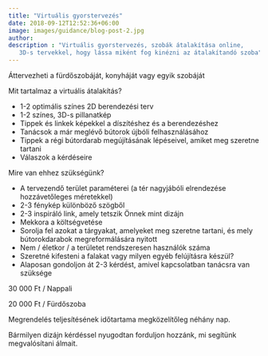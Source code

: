 ```yaml
---
title: "Virtuális gyorstervezés"
date: 2018-09-12T12:52:36+06:00
image: images/guidance/blog-post-2.jpg
author: 
description : "Virtuális gyorstervezés, szobák átalakítása online, 
   3D-s tervekkel, hogy lássa miként fog kinézni az átalakítandó szoba"
---
```


Áttervezheti a fürdőszobáját, konyháját vagy egyik szobáját

Mit tartalmaz a virtuális átalakítás?
- 1-2 optimális színes 2D berendezési terv
- 1-2 színes, 3D-s pillanatkép
- Tippek és linkek képekkel a díszítéshez és a berendezéshez
- Tanácsok a már meglévő bútorok újbóli felhasználásához
- Tippek a régi bútordarab megújításának lépéseivel, amiket meg szeretne tartani
- Válaszok a kérdéseire

Mire van ehhez szükségünk?
- A tervezendő terület paraméterei (a tér nagyjábóli elrendezése hozzávetőleges méretekkel)
- 2-3 fénykép különböző szögből
- 2-3 inspiráló link, amely tetszik Önnek mint dizájn
- Mekkora a költségvetése
- Sorolja fel azokat a tárgyakat, amelyeket meg szeretne tartani, és mely bútorokdarabok megreformálására nyitott
- Nem / életkor / a területet rendszeresen használók száma
- Szeretné kifesteni a falakat vagy milyen egyéb felújításra készül?
- Alaposan gondoljon át 2-3 kérdést, amivel kapcsolatban tanácsra van szüksége

30 000 Ft / Nappali

20 000 Ft / Fürdőszoba

Megrendelés teljesítésének időtartama megközelítőleg néhány nap.

Bármilyen dizájn kérdéssel nyugodtan forduljon hozzánk, mi segítünk megvalósítani álmait.